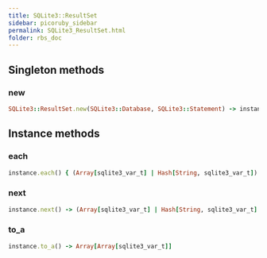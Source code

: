 ```yaml
---
title: SQLite3::ResultSet
sidebar: picoruby_sidebar
permalink: SQLite3_ResultSet.html
folder: rbs_doc
---
```

## Singleton methods
### new

```ruby
SQLite3::ResultSet.new(SQLite3::Database, SQLite3::Statement) -> instance
```
## Instance methods
### each

```ruby
instance.each() { (Array[sqlite3_var_t] | Hash[String, sqlite3_var_t]) -> void } -> nil
```
### next

```ruby
instance.next() -> (Array[sqlite3_var_t] | Hash[String, sqlite3_var_t] | nil)
```
### to_a

```ruby
instance.to_a() -> Array[Array[sqlite3_var_t]]
```
